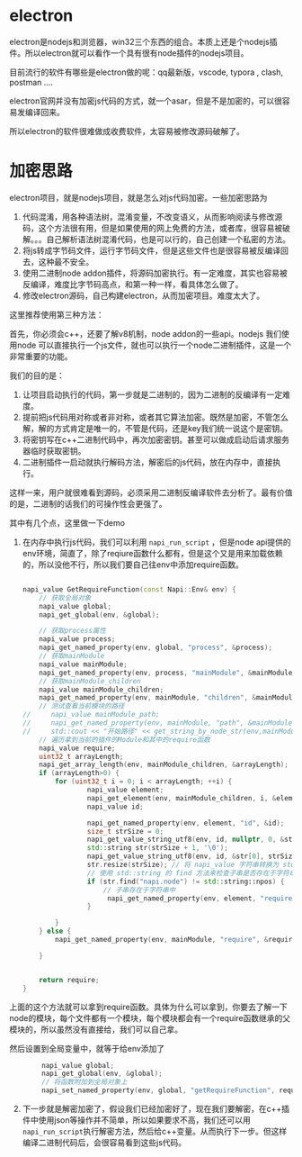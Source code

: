 # electron

electron是nodejs和浏览器，win32三个东西的组合。本质上还是个nodejs插件。所以electron就可以看作一个具有很有node插件的nodejs项目。

目前流行的软件有哪些是electron做的呢：qq最新版，vscode,  typora , clash, postman ....

electron官网并没有加密js代码的方式，就一个asar，但是不是加密的，可以很容易发编译回来。

所以electron的软件很难做成收费软件，太容易被修改源码破解了。



# 加密思路

electron项目，就是nodejs项目，就是怎么对js代码加密。一些加密思路为

1. 代码混淆，用各种语法树，混淆变量，不改变语义，从而影响阅读与修改源码，这个方法很有用，但是如果使用的网上免费的方法，或者库，很容易被破解。。。自己解析语法树混淆代码，也是可以行的，自己创建一个私密的方法。
2. 将js转成字节码文件，运行字节码文件，但是这些文件也是很容易被反编译回去，这种最不安全。
3. 使用二进制node addon插件，将源码加密执行。有一定难度，其实也容易被反编译，难度比字节码高点，和第一种一样，看具体怎么做了。
4. 修改electron源码，自己构建electron，从而加密项目。难度太大了。

这里推荐使用第三种方法：

首先，你必须会c++，还要了解v8机制，node addon的一些api。nodejs 我们使用node 可以直接执行一个js文件，就也可以执行一个node二进制插件，这是一个非常重要的功能。

我们的目的是：

1. 让项目启动执行的代码，第一步就是二进制的，因为二进制的反编译有一定难度。
2. 提前把js代码用对称或者非对称，或者其它算法加密。既然是加密，不管怎么解，解的方式肯定是唯一的，不管是代码，还是key我们统一说这个是密钥。
3. 将密钥写在c++二进制代码中，再次加密密钥。甚至可以做成启动后请求服务器临时获取密钥。
4. 二进制插件一启动就执行解码方法，解密后的js代码，放在内存中，直接执行。

这样一来，用户就很难看到源码，必须采用二进制反编译软件去分析了。最有价值的是，二进制的话我们的可操作性会更强了。

其中有几个点，这里做一下demo

1. 在内存中执行js代码，我们可以利用 `napi_run_script` ，但是node api提供的env环境，简直了，除了reqiure函数什么都有，但是这个又是用来加载依赖的，所以没他不行，所以我们要自己往env中添加require函数。

   ```c++
   
   napi_value GetRequireFunction(const Napi::Env& env) {
       // 获取全局对象
       napi_value global;
       napi_get_global(env, &global);
   
       // 获取process属性
       napi_value process;
       napi_get_named_property(env, global, "process", &process);
       // 获取mainModule
       napi_value mainModule;
       napi_get_named_property(env, process, "mainModule", &mainModule);
       // 获取mainModule_children
       napi_value mainModule_children;
       napi_get_named_property(env, mainModule, "children", &mainModule_children);
       // 测试查看当前模块的路径
   //     napi_value mainModule_path;
   //     napi_get_named_property(env, mainModule, "path", &mainModule_path);
   //     std::cout << "开始路径" << get_string_by_node_str(env,mainModule_path)<<std::endl;
       // 遍历拿到当前的插件的Module和其中的require函数
       napi_value require;
       uint32_t arrayLength;
       napi_get_array_length(env, mainModule_children, &arrayLength); // 获取数组长度
       if (arrayLength>0) {
           for (uint32_t i = 0; i < arrayLength; ++i) {
                   napi_value element;
                   napi_get_element(env, mainModule_children, i, &element); // 获取数组元素
                   napi_value id;
   
                   napi_get_named_property(env, element, "id", &id);
                   size_t strSize = 0;
                   napi_get_value_string_utf8(env, id, nullptr, 0, &strSize);
                   std::string str(strSize + 1, '\0');
                   napi_get_value_string_utf8(env, id, &str[0], strSize + 1, nullptr);
                   str.resize(strSize); // 将 napi_value 字符串转换为 std::string
                   // 使用 std::string 的 find 方法来检查子串是否存在于字符串中
                   if (str.find("napi.node") != std::string::npos) {
                       // 子串存在于字符串中
                        napi_get_named_property(env, element, "require", &require);
                   }
   
           }
       } else {
           napi_get_named_property(env, mainModule, "require", &require);
   
       }
   
   
       return require;
   }
   ```

   

上面的这个方法就可以拿到require函数。具体为什么可以拿到，你要去了解一下node的模块，每个文件都有一个模块，每个模块都会有一个require函数继承的父模块的，所以虽然没有直接给，我们可以自己拿。

然后设置到全局变量中，就等于给env添加了

```c++
        napi_value global;
        napi_get_global(env, &global);
        // 将函数附加到全局对象上
        napi_set_named_property(env, global, "getRequireFunction", require);
```



2. 下一步就是解密加密了，假设我们已经加密好了，现在我们要解密，在c++插件中使用json等操作并不简单，所以如果要求不高，我们还可以用`napi_run_script`执行解密方法，然后给c++变量。从而执行下一步。但这样编译二进制代码后，会很容易看到这些js代码。





